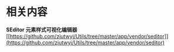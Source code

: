相关内容
====

**SEditor 元素样式可视化编辑器**
[[https://github.com/zjutwyj/Utils/tree/master/app/vendor/seditor]](https://github.com/zjutwyj/Utils/tree/master/app/vendor/seditor)

